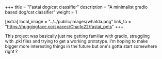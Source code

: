 +++
title = "Fastai dog/cat classifier"
description = "A minimalist gradio based dog/cat classifier"
weight = 1

[extra]
local_image = "../../public/images/whatda.png"
link_to = "https://huggingface.co/spaces/Charlo22/fastai_pets"
+++

This project was basically just me getting familiar with gradio, struggling with .pkl files and trying to get a working prototype. I'm hoping to make bigger more interesting things in the future but one's gotta start somewhere right ?
